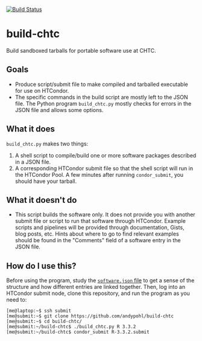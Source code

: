 [![Build Status](https://travis-ci.org/andypohl/build-chtc.svg?branch=master)](https://travis-ci.org/andypohl/build-chtc)
# build-chtc
Build sandboxed tarballs for portable software use at CHTC.  

## Goals
  * Produce script/submit file to make compiled and tarballed executable for use on HTCondor.
  * The specific commands in the build script are mostly left to the JSON file.  The Python program `build_chtc.py` mostly checks for errors in the JSON file and allows some options.

## What it does
`build_chtc.py` makes two things:
   1. A shell script to compile/build one or more software packages described in a JSON file.
   2. A corresponding HTCondor submit file so that the shell script will run in the HTCondor Pool.
A few minutes after running `condor_submit`, you should have your tarball.  

## What it doesn't do
   * This script builds the software only.  It does not provide you with another submit file or script to run that software through HTCondor.  Example scripts and pipelines will be provided through documentation, Gists, blog posts, etc.  Hints about where to go to find relevant examples should be found in the "Comments" field of a software entry in the JSON file.  

## How do I use this?
Before using the program, study the [`software.json` file](https://github.com/andypohl/build-chtc/blob/master/software.json) to get a sense of the structure and how different entries are linked together.  Then, log into an HTCondor submit node, clone this repository, and run the program as you need to:

```
[me@laptop:~$ ssh submit
[me@submit:~$ git clone https://github.com/andypohl/build-chtc
[me@submit:~$ cd build-chtc/
[me@submit:~/build-chtc$ ./build_chtc.py R 3.3.2
[me@submit:~/build-chtc$ condor_submit R-3.3.2.submit
```
